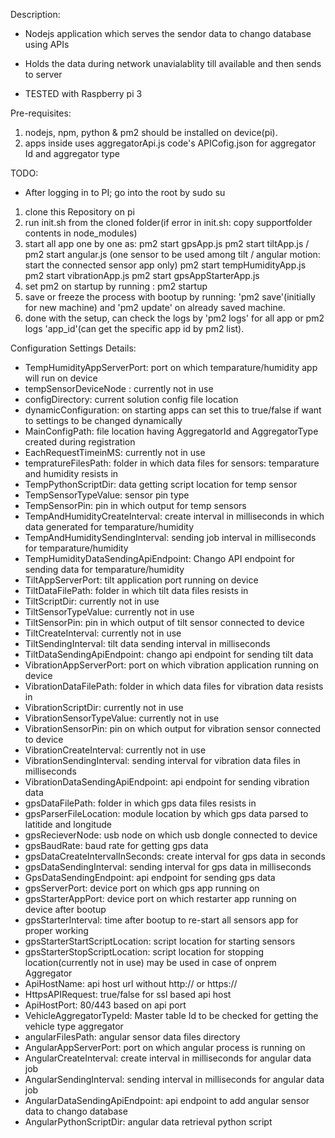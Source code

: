 Description:

- Nodejs application which serves the sendor data to chango database using APIs 
- Holds the data during network unavialablity till available and then sends to server

- TESTED with Raspberry pi 3

Pre-requisites:

1. nodejs, npm, python & pm2 should be installed on device(pi).
2. apps inside uses aggregatorApi.js code's APICofig.json for aggregator Id and aggregator type


TODO:

- After logging in to PI; go into the root by sudo su

1. clone this Repository on pi
2. run init.sh from the cloned folder(if error in init.sh: copy supportfolder contents in node_modules)
3. start all app one by one as:
    pm2 start gpsApp.js
    pm2 start tiltApp.js / pm2 start angular.js (one sensor to be used among tilt / angular motion: start the connected sensor app only)
    pm2 start tempHumidityApp.js
    pm2 start vibrationApp.js
    pm2 start gpsAppStarterApp.js
4. set pm2 on startup by running : pm2 startup
5. save or freeze the process with bootup by running: 'pm2 save'(initially for new machine) and 'pm2 update' on          already saved machine.
6. done with the setup, can check the logs by 'pm2 logs' for all app or pm2 logs 'app_id'(can get the specific app id by pm2 list).  


Configuration Settings Details:

- TempHumidityAppServerPort: port on which temparature/humidity app will run on device
- tempSensorDeviceNode : currently not in use
- configDirectory: current solution config file location
- dynamicConfiguration: on starting apps can set this to true/false if want to settings to be changed dynamically
- MainConfigPath: file location having AggregatorId and AggregatorType created during registration
- EachRequestTimeinMS: currently not in use
- tempratureFilesPath: folder in which data files for sensors: temparature and humidity resists in
- TempPythonScriptDir: data getting script location for temp sensor
- TempSensorTypeValue: sensor pin type
- TempSensorPin: pin in which output for temp sensors
- TempAndHumidityCreateInterval: create interval in milliseconds in which data generated for temparature/humidity
- TempAndHumiditySendingInterval: sending job interval in milliseconds for temparature/humidity
- TempHumidityDataSendingApiEndpoint: Chango API endpoint for sending data for temparature/humidity
- TiltAppServerPort: tilt application port running on device
- TiltDataFilePath: folder in which tilt data files resists in
- TiltScriptDir: currently not in use
- TiltSensorTypeValue: currently not in use
- TiltSensorPin: pin in which output of tilt sensor connected to device
- TiltCreateInterval: currently not in use
- TiltSendingInterval: tilt data sending interval in milliseconds
- TiltDataSendingApiEndpoint: chango api endpoint for sending tilt data 
- VibrationAppServerPort: port on which vibration application running on device
- VibrationDataFilePath: folder in which data files for vibration data resists in 
- VibrationScriptDir: currently not in use
- VibrationSensorTypeValue: currently not in use
- VibrationSensorPin: pin on which output for vibration sensor connected to device
- VibrationCreateInterval: currently not in use
- VibrationSendingInterval: sending interval for vibration data files in milliseconds
- VibrationDataSendingApiEndpoint: api endpoint for sending vibration data
- gpsDataFilePath: folder in which gps data files resists in 
- gpsParserFileLocation: module location by which gps data parsed to latitide and longitude
- gpsRecieverNode: usb node on which usb dongle connected to device
- gpsBaudRate: baud rate for getting gps data
- gpsDataCreateIntervalInSeconds: create interval for gps data in seconds
- gpsDataSendingInterval: sending interval for gps data in milliseconds
- GpsDataSendingEndpoint: api endpoint for sending gps data
- gpsServerPort: device port on which gps app running on
- gpsStarterAppPort: device port on which restarter app running on device after bootup
- gpsStarterInterval: time after bootup to re-start all sensors app for proper working
- gpsStarterStartScriptLocation: script location for starting sensors
- gpsStarterStopScriptLocation: script location for stopping location(currently not in use) may be used in case of      onprem Aggregator
- ApiHostName: api host url without http:// or https://
- HttpsAPIRequest: true/false for ssl based api host
- ApiHostPort: 80/443 based on api port
- VehicleAggregatorTypeId: Master table Id to be checked for getting the vehicle type aggregator
- angularFilesPath: angular sensor data files directory
- AngularAppServerPort: port on which angular process is running on
- AngularCreateInterval: create interval in milliseconds for angular data job
- AngularSendingInterval: sending interval in milliseconds for angular data job
- AngularDataSendingApiEndpoint: api endpoint to add angular sensor data to chango database
- AngularPythonScriptDir: angular data retrieval python script